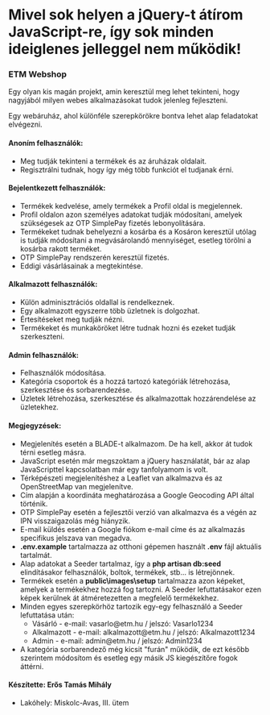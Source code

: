 <h1>Mivel sok helyen a jQuery-t átírom JavaScript-re, így sok minden ideiglenes jelleggel nem működik!</h1>
<h3>ETM Webshop</h3>
<p>Egy olyan kis magán projekt, amin keresztül meg lehet tekinteni, hogy nagyjából milyen webes alkalmazásokat tudok jelenleg fejleszteni.</p>
<p>Egy webáruház, ahol különféle szerepkörökre bontva lehet alap feladatokat elvégezni.</p>
<h4>Anoním felhasználók:</h4> 
<ul>
    <li>Meg tudják tekinteni a termékek és az áruházak oldalait.</li>
    <li>Regisztrálni tudnak, hogy így még több funkciót el tudjanak érni.</li>
</ul>
<h4>Bejelentkezett felhasználók:</h4>
<ul>
    <li>Termékek kedvelése, amely termékek a Profil oldal is megjelennek.</li>
    <li>Profil oldalon azon személyes adatokat tudják módosítani, amelyek szükségesek az OTP SimplePay fizetés lebonyolítására.</li>
    <li>Termékeket tudnak behelyezni a kosárba és a Kosáron keresztül utólag is tudják módosítani a megvásárolandó mennyiséget, esetleg törölni a kosárba rakott terméket.</li>
    <li>OTP SimplePay rendszerén keresztül fizetés.</li>
    <li>Eddigi vásárlásainak a megtekintése.</li>
</ul>
<h4>Alkalmazott felhasználók:</h4>
<ul>
    <li>Külön adminisztrációs oldallal is rendelkeznek.</li>
    <li>Egy alkalmazott egyszerre több üzletnek is dolgozhat.</li>
    <li>Értesítéseket meg tudják nézni.</li>
    <li>Termékeket és munkaköröket létre tudnak hozni és ezeket tudják szerkeszteni.</li>
</ul>
<h4>Admin felhasználók:</h4>
<ul>
    <li>Felhasználók módosítása.</li>
    <li>Kategória csoportok és a hozzá tartozó kategóriák létrehozása, szerkesztése és sorbarendezése.</li>
    <li>Üzletek létrehozása, szerkesztése és alkalmazottak hozzárendelése az üzletekhez.</li>
</ul>
<h4>Megjegyzések:</h4>
<ul>
    <li>Megjelenítés esetén a BLADE-t alkalmazom. De ha kell, akkor át tudok térni esetleg másra.</li>
    <li>JavaScript esetén már megszoktam a jQuery használatát, bár az alap JavaScripttel kapcsolatban már egy tanfolyamom is volt.</li>
    <li>Térképészeti megjelenítéshez a Leaflet van alkalmazva és az OpenStreetMap van megjelenítve.</li>
    <li>Cím alapján a koordináta meghatározása a Google Geocoding API által történik.</li>  
    <li>OTP SimplePay esetén a fejlesztői verzió van alkalmazva és a végén az IPN visszaigazolás még hiányzik.</li>
    <li>E-mail küldés esetén a Google fiókom e-mail címe és az alkalmazás specifikus jelszava van megadva.</li>
    <li><b>.env.example</b> tartalmazza az otthoni gépemen használt <b>.env</b> fájl aktuális tartalmát.</li>
    <li>Alap adatokat a Seeder tartalmaz, így a <b>php artisan db:seed</b> elindításakor felhasználók, boltok, termékek, stb... is létrejönnek.</li>
    <li>Termékek esetén a <b>public\images\setup</b> tartalmazza azon képeket, amelyek a termékekhez hozzá fog tartozni. A Seeder lefuttatásakor ezen képek kerülnek át átméretezetten a megfelelő termékekhez.</li>
    <li>Minden egyes szerepkörhöz tartozik egy-egy felhasználó a Seeder lefuttatása után:
        <ul>
            <li>Vásárló - e-mail: vasarlo@etm.hu / jelszó: Vasarlo1234</li>
            <li>Alkalmazott - e-mail: alkalmazott@etm.hu / jelszó: Alkalmazott1234</li>
            <li>Admin - e-mail: admin@etm.hu / jelszó: Admin1234</li>
        </ul>
    </li>
    <li>A kategória sorbarendező még kicsit "furán" működik, de ezt később szerintem módosítom és esetleg egy másik JS kiegészítőre fogok áttérni.</li>
</ul>
<h4>Készítette: Erős Tamás Mihály</h4>
<ul>
    <li>Lakóhely: Miskolc-Avas, III. ütem</li>
</ul>